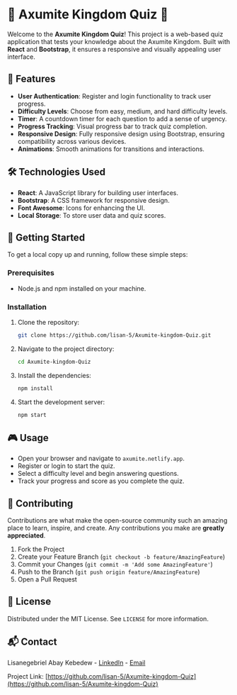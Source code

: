# 🌟 Axumite Kingdom Quiz 🌟

Welcome to the **Axumite Kingdom Quiz**! This project is a web-based quiz application that tests your knowledge about the Axumite Kingdom. Built with **React** and **Bootstrap**, it ensures a responsive and visually appealing user interface.

## 🚀 Features

- **User Authentication**: Register and login functionality to track user progress.
- **Difficulty Levels**: Choose from easy, medium, and hard difficulty levels.
- **Timer**: A countdown timer for each question to add a sense of urgency.
- **Progress Tracking**: Visual progress bar to track quiz completion.
- **Responsive Design**: Fully responsive design using Bootstrap, ensuring compatibility across various devices.
- **Animations**: Smooth animations for transitions and interactions.

## 🛠 Technologies Used

- **React**: A JavaScript library for building user interfaces.
- **Bootstrap**: A CSS framework for responsive design.
- **Font Awesome**: Icons for enhancing the UI.
- **Local Storage**: To store user data and quiz scores.


## 🏁 Getting Started

To get a local copy up and running, follow these simple steps:

### Prerequisites

- Node.js and npm installed on your machine.

### Installation

1. Clone the repository:
    ```sh
    git clone https://github.com/lisan-5/Axumite-kingdom-Quiz.git
    ```
2. Navigate to the project directory:
    ```sh
    cd Axumite-kingdom-Quiz
    ```
3. Install the dependencies:
    ```sh
    npm install
    ```
4. Start the development server:
    ```sh
    npm start
    ```

## 🎮 Usage

- Open your browser and navigate to `axumite.netlify.app`.
- Register or login to start the quiz.
- Select a difficulty level and begin answering questions.
- Track your progress and score as you complete the quiz.

## 🤝 Contributing

Contributions are what make the open-source community such an amazing place to learn, inspire, and create. Any contributions you make are **greatly appreciated**.

1. Fork the Project
2. Create your Feature Branch (`git checkout -b feature/AmazingFeature`)
3. Commit your Changes (`git commit -m 'Add some AmazingFeature'`)
4. Push to the Branch (`git push origin feature/AmazingFeature`)
5. Open a Pull Request

## 📜 License

Distributed under the MIT License. See `LICENSE` for more information.

## 📬 Contact

Lisanegebriel Abay Kebedew - [LinkedIn](https://www.linkedin.com/in/lisane/) - [Email](mailto:lisane5abay@gmail.com)

Project Link: [https://github.com/lisan-5/Axumite-kingdom-Quiz](https://github.com/lisan-5/Axumite-kingdom-Quiz)
